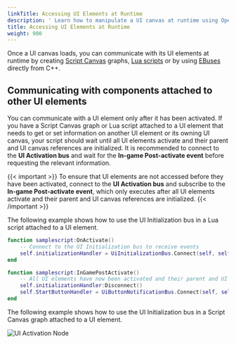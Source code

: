 ```yaml
---
linkTitle: Accessing UI Elements at Runtime
description: ' Learn how to manipulate a UI canvas at runtime using Open 3D Engine (O3DE). '
title: Accessing UI Elements at Runtime
weight: 900
---
```


Once a UI canvas loads, you can communicate with its UI elements at runtime by creating [Script Canvas](/docs/user-guide/scripting/script-canvas/get-started) graphs, [Lua scripts](/docs/user-guide/scripting/lua/ebus) or by using [EBuses](/docs/user-guide/programming/messaging/ebus) directly from C++.

## Communicating with components attached to other UI elements

You can communicate with a UI element only after it has been activated. If you have a Script Canvas graph or Lua script attached to a UI element that needs to get or set information on another UI element or its owning UI canvas, your script should wait until all UI elements activate and their parent and UI canvas references are initialized. It is recommended to connect to the **UI Activation bus** and wait for the **In-game Post-activate event** before requesting the relevant information.

{{< important >}}
To ensure that UI elements are not accessed before they have been activated, connect to the **UI Activation bus** and subscribe to the **In-game Post-activate event**, which only executes after all UI elements activate and their parent and UI canvas references are initialized.
{{< /important >}}

The following example shows how to use the UI Initialization bus in a Lua script attached to a UI element.

```lua
function samplescript:OnActivate()
    -- Connect to the UI Initialization bus to receive events
    self.initializationHandler = UiInitializationBus.Connect(self, self.entityId);
end

function samplescript:InGamePostActivate()
    -- All UI elements have now been activated and their parent and UI canvas references initialized
    self.initializationHandler:Disconnect()
    self.StartButtonHandler = UiButtonNotificationBus.Connect(self, self.Properties.StartButton)
end
```

The following example shows how to use the UI Initialization bus in a Script Canvas graph attached to a UI element.

![UI Activation Node](/images/user-guide/interactivity/user-interface/editor/ui-initialization-sc.png)
